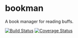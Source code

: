 # bookman
A book manager for reading buffs.

[![Build Status](https://travis-ci.org/olivif/bookman.svg?branch=master)](https://travis-ci.org/olivif/bookman)
[![Coverage Status](https://codecov.io/github/olivif/bookman/coverage.svg?precision=2)](https://codecov.io/github/olivif/bookman)
